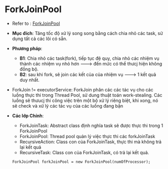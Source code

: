 # ForkJoinPool
- Refer to : [ForkJoinPool](https://gpcoder.com/3573-su-dung-fork-join-framework-voi-forkjoinpool-trong-java/)

- **Mục đích**: Tăng tốc độ xử lý song song bằng cách chia nhỏ các task, sử dụng tất cả các lõi có sẵn.
- **Phương pháp**:
  - **B1**: Chia nhỏ các task(fork), tiếp tục đệ quy, chia nhỏ các nhiệm vụ thành các nhiệm vụ nhỏ hơn 
---> đến mức có thể thưcj hiện không đồng bộ.
  - **B2**: sau khi fork, sẽ join các kết của của nhiệm vụ ---> 1 kết quả duy nhất.

- ForkJoin !=  executorService: ForkJoin phân các các tác vụ cho các luồng thực thi trong Thread Pool, sử dung thuật
toán work-stealing. Các luồng sẽ thưucj thi công việc trên một bộ xử lý riêng biệt, khi xong, nó sẽ check và xử lý các tác
vụ của các luồng đang bận

- **Các lớp Chính**:
    - ForkJoinTask<V>: Abstract class định nghĩa task sẽ được thực thi trong 1 ForkJoinPool
    - ForkJoinPool: Thread pool quản lý việc thực thi các forkJoinTask
    - RecursiveAction: Class con của ForkJoinTask, thực thi mà không trả lại kết quả
    - RecursiveTask<V>: Class con của ForkJoinTask, có trả lại kết quả.
  
  `ForkJoinPool forkJoinPool = new ForkJoinPool(numOfProcessor);`